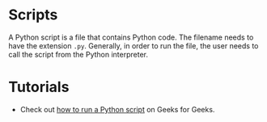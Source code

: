 # Scripts

A Python script is a file that contains Python code. The filename needs to have the extension `.py`. Generally, in order to run the file, the user needs to call the script from the Python interpreter. 

# Tutorials

- Check out [how to run a Python script](https://www.geeksforgeeks.org/how-to-run-a-python-script/) on Geeks for Geeks.
